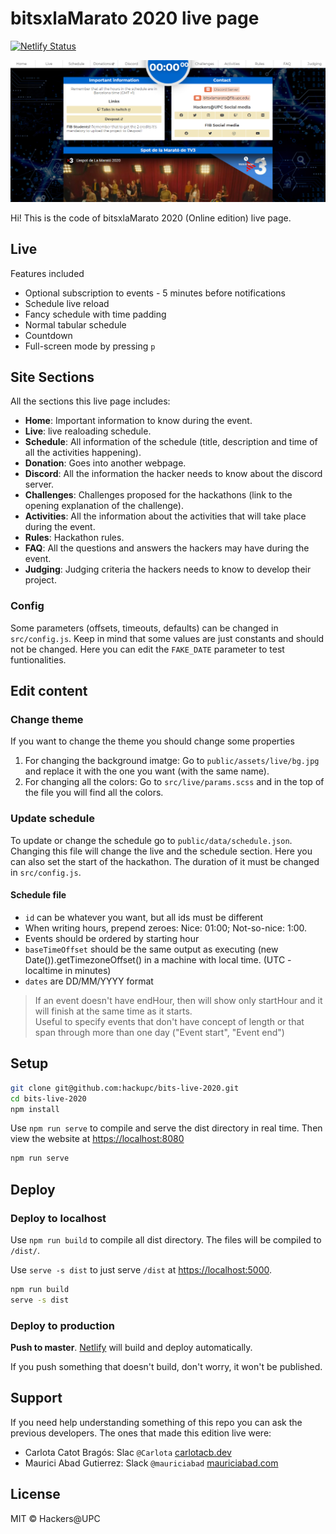 # bitsxlaMarato 2020 live page

[![Netlify Status](https://api.netlify.com/api/v1/badges/71c013e3-dd84-4bc9-b55e-548fd0b8666d/deploy-status)](https://app.netlify.com/sites/bits-live-2020/deploys) 

![HackUPC live preview](bitsthumbnail.png)

Hi! This is the code of bitsxlaMarato 2020 (Online edition) live page.

## Live

Features included

- Optional subscription to events - 5 minutes before notifications
- Schedule live reload
- Fancy schedule with time padding
- Normal tabular schedule
- Countdown
- Full-screen mode by pressing `p`

## Site Sections

All the sections this live page includes:

- **Home**: Important information to know during the event.
- **Live**: live realoading schedule.
- **Schedule**: All information of the schedule (title, description and time of all the activities happening).
- **Donation**: Goes into another webpage.
- **Discord**: All the information the hacker needs to know about the discord server.
- **Challenges**: Challenges proposed for the hackathons (link to the opening explanation of the challenge).
- **Activities**: All the information about the activities that will take place during the event.
- **Rules**: Hackathon rules.
- **FAQ**: All the questions and answers the hackers may have during the event.
- **Judging**: Judging criteria the hackers needs to know to develop their project.

### Config

Some parameters (offsets, timeouts, defaults) can be changed in `src/config.js`. Keep in mind that some values are just constants and should not be changed.
Here you can edit the `FAKE_DATE` parameter to test funtionalities.

## Edit content

### Change theme

If you want to change the theme you should change some properties
1. For changing the background imatge: Go to `public/assets/live/bg.jpg` and replace it with the one you want (with the same name).
2. For changing all the colors: Go to `src/live/params.scss` and in the top of the file you will find all the colors.

### Update schedule

To update or change the schedule go to `public/data/schedule.json`. Changing this file will change the live and the schedule section. Here you can also set the start of the hackathon. The duration of it must be changed in `src/config.js`.

#### Schedule file

- `id` can be whatever you want, but all ids must be different  
- When writing hours, prepend zeroes: Nice: 01:00; Not-so-nice: 1:00.  
- Events should be ordered by starting hour  
- `baseTimeOffset` should be the same output as executing (new Date()).getTimezoneOffset() in a machine with local time. (UTC - localtime in minutes)  
- `dates` are DD/MM/YYYY format  

> If an event doesn't have endHour, then will show only startHour and it will finish at the same time as it starts.  
Useful to specify events that don't have concept of length or that span through more than one day ("Event start", "Event end")

## Setup

```sh
git clone git@github.com:hackupc/bits-live-2020.git
cd bits-live-2020
npm install
```

Use `npm run serve` to compile and serve the dist directory in real time. Then view the website at [https://localhost:8080](https://localhost:8080)

```sh
npm run serve
```

## Deploy

### Deploy to localhost

Use `npm run build` to compile all dist directory. The files will be compiled to `/dist/`.

Use `serve -s dist` to just serve `/dist` at [https://localhost:5000](https://localhost:5000).

```sh
npm run build
serve -s dist
```

### Deploy to production

**Push to master**. [Netlify](https://app.netlify.com/sites/bits-live-2020) will build and deploy automatically.

If you push something that doesn't build, don't worry, it won't be published.

## Support

If you need help understanding something of this repo you can ask the previous developers. The ones that made this edition live were:

- Carlota Catot Bragós: Slac `@Carlota` [carlotacb.dev](https://carlotacb.dev/)
- Maurici Abad Gutierrez: Slack `@mauriciabad` [mauriciabad.com](https://mauriciabad.com/)

## License

MIT © Hackers@UPC
